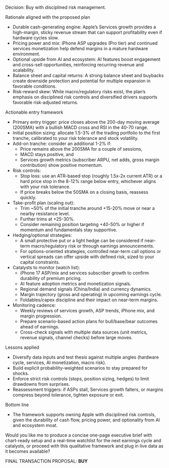 Decision: Buy with disciplined risk management.

Rationale aligned with the proposed plan
- Durable cash-generating engine: Apple’s Services growth provides a high-margin, sticky revenue stream that can support profitability even if hardware cycles slow.
- Pricing power and mix: iPhone ASP upgrades (Pro tier) and continued services monetization help defend margins in a mature hardware environment.
- Optional upside from AI and ecosystem: AI features boost engagement and cross-sell opportunities, reinforcing recurring revenue and scalability.
- Balance sheet and capital returns: A strong balance sheet and buybacks create downside protection and potential for multiple expansion in favorable conditions.
- Risk-reward skew: While macro/regulatory risks exist, the plan’s emphasis on disciplined risk controls and diversified drivers supports favorable risk-adjusted returns.

Actionable entry framework
- Primary entry trigger: price closes above the 200-day moving average (200SMA) with a bullish MACD cross and RSI in the 40-70 range.
- Initial position sizing: allocate 1.5-3% of the trading portfolio to the first tranche, calibrated to your risk tolerance and stock volatility.
- Add-on tranche: consider an additional 1-2% if:
  - Price remains above the 200SMA for a couple of sessions,
  - MACD stays positive, and
  - Services growth metrics (subscriber ARPU, net adds, gross margin contribution) show positive momentum.
- Risk controls:
  - Stop loss: use an ATR-based stop (roughly 1.5x-2x current ATR) or a hard price stop in the 8-12% range below entry, whichever aligns with your risk tolerance.
  - If price breaks below the 50SMA on a closing basis, reassess quickly.
- Take-profit plan (scaling out): 
  - Trim ~50% of the initial tranche around +15-20% move or near a nearby resistance level.
  - Further trims at +25-30%.
  - Consider remaining position targeting +40-50% or higher if momentum and fundamentals stay supportive.
- Hedging/optional strategies:
  - A small protective put or a light hedge can be considered if near-term macro/regulatory risk or through earnings announcements.
  - For options-oriented strategies, controlled near-term call options or vertical spreads can offer upside with defined risk, sized to your capital constraints.
- Catalysts to monitor (watch list):
  - iPhone 17 ASP/mix and services subscriber growth to confirm durability of premium pricing.
  - AI feature adoption metrics and monetization signals.
  - Regional demand signals (China/India) and currency dynamics.
  - Margin trajectory (gross and operating) in upcoming earnings cycle.
  - Foldables/capex discipline and their impact on near-term margins.
- Monitoring cadence:
  - Weekly reviews of services growth, ASP trends, iPhone mix, and margin progression.
  - Prepare scenario-based action plans for bull/base/bear outcomes ahead of earnings.
  - Cross-check signals with multiple data sources (unit metrics, revenue signals, channel checks) before large moves.

Lessons applied
- Diversify data inputs and test thesis against multiple angles (hardware cycle, services, AI monetization, macro risk).
- Build explicit probability-weighted scenarios to stay prepared for shocks.
- Enforce strict risk controls (stops, position sizing, hedges) to limit drawdowns from surprises.
- Reassessment triggers: if ASPs stall, Services growth falters, or margins compress beyond tolerance, tighten exposure or exit.

Bottom line
- The framework supports owning Apple with disciplined risk controls, given the durability of cash flow, pricing power, and optionality from AI and ecosystem moat.

Would you like me to produce a concise one-page executive brief with chart-ready setup and a real-time watchlist for the next earnings cycle and catalysts, or proceed with this qualitative framework and plug in live data as it becomes available?

FINAL TRANSACTION PROPOSAL: **BUY**